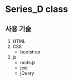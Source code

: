 # Series_D class


## 사용 기술
1. HTML
2. CSS
    - bootstrap
3. js
    - node.js
    - jest
    - jQuery
    